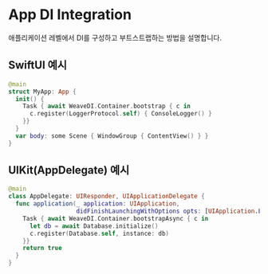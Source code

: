 # App DI Integration

애플리케이션 레벨에서 DI를 구성하고 부트스트랩하는 방법을 설명합니다.

## SwiftUI 예시
```swift
@main
struct MyApp: App {
  init() {
    Task { await WeaveDI.Container.bootstrap { c in
      c.register(LoggerProtocol.self) { ConsoleLogger() }
    }}
  }
  var body: some Scene { WindowGroup { ContentView() } }
}
```

## UIKit(AppDelegate) 예시
```swift
@main
class AppDelegate: UIResponder, UIApplicationDelegate {
  func application(_ application: UIApplication,
                   didFinishLaunchingWithOptions opts: [UIApplication.LaunchOptionsKey: Any]?) -> Bool {
    Task { await WeaveDI.Container.bootstrapAsync { c in
      let db = await Database.initialize()
      c.register(Database.self, instance: db)
    }}
    return true
  }
}
```

